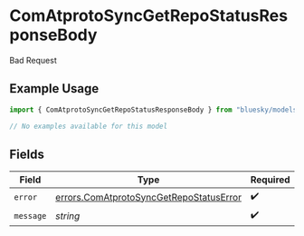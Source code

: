 # ComAtprotoSyncGetRepoStatusResponseBody

Bad Request

## Example Usage

```typescript
import { ComAtprotoSyncGetRepoStatusResponseBody } from "bluesky/models/errors";

// No examples available for this model
```

## Fields

| Field                                                                                              | Type                                                                                               | Required                                                                                           | Description                                                                                        |
| -------------------------------------------------------------------------------------------------- | -------------------------------------------------------------------------------------------------- | -------------------------------------------------------------------------------------------------- | -------------------------------------------------------------------------------------------------- |
| `error`                                                                                            | [errors.ComAtprotoSyncGetRepoStatusError](../../models/errors/comatprotosyncgetrepostatuserror.md) | :heavy_check_mark:                                                                                 | N/A                                                                                                |
| `message`                                                                                          | *string*                                                                                           | :heavy_check_mark:                                                                                 | N/A                                                                                                |